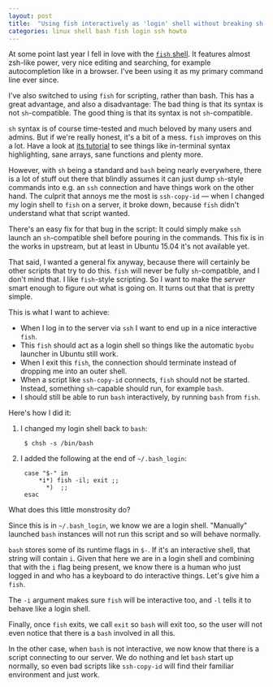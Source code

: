 ```yaml
---
layout: post
title:  "Using fish interactively as 'login' shell without breaking sh-assuming scripts"
categories: linux shell bash fish login ssh howto
---
```

At some point last year I fell in love with the [`fish` shell](http://fishshell.com/). It features almost zsh-like power, very nice editing and searching, for example autocompletion like in a browser. I've been using it as my primary command line ever since.

I've also switched to using `fish` for scripting, rather than bash. This has a great advantage, and also a disadvantage: The bad thing is that its syntax is not `sh`-compatible. The good thing is that its syntax is not `sh`-compatible.

`sh` syntax is of course time-tested and much beloved by many users and admins. But if we're really honest, it's a bit of a mess. `fish` improves on this a lot. Have a look at [its tutorial](http://fishshell.com/docs/current/tutorial.html) to see things like in-terminal syntax highlighting, sane arrays, sane functions and plenty more.

However, with `sh` being a standard and `bash` being nearly everywhere, there is a lot of stuff out there that blindly assumes it can just dump `sh`-style commands into e.g. an `ssh` connection and have things work on the other hand. The culprit that annoys me the most is `ssh-copy-id` &mdash; when I changed my login shell to `fish` on a server, it broke down, because `fish` didn't understand what that script wanted.

There's an easy fix for that bug in the script: It could simply make `ssh` launch an `sh`-compatible shell before pouring in the commands. This fix is in the works in upstream, but at least in Ubuntu 15.04 it's not available yet.

That said, I wanted a general fix anyway, because there will certainly be other scripts that try to do this. `fish` will never be fully `sh`-compatible, and I don't mind that. I like `fish`-style scripting. So I want to make the _server_ smart enough to figure out what is going on. It turns out that that is pretty simple.

This is what I want to achieve:

* When I log in to the server via `ssh` I want to end up in a nice interactive `fish`.
* This `fish` should act as a login shell so things like the automatic `byobu` launcher in Ubuntu still 
  work.
* When I exit this `fish`, the connection should terminate instead of dropping me into an outer shell.
* When a script like `ssh-copy-id` connects, `fish` should not be started. Instead, something `sh`-capable should run, for example `bash`.
* I should still be able to run `bash` interactively, by running `bash` from `fish`.

Here's how I did it:

1. I changed my login shell back to `bash`:

        $ chsh -s /bin/bash

2. I added the following at the end of `~/.bash_login`:
        
        case "$-" in
            *i*) fish -il; exit ;;
              *)  ;;
        esac
        
What does this little monstrosity do? 

Since this is in `~/.bash_login`, we know we are a login shell. "Manually" launched `bash` instances will not run this script and so will behave normally. 

`bash` stores some of its runtime flags in `$-`. If it's an interactive shell, that string will contain `i`. Given that here we are in a login shell and combining that with the `i` flag 
being present, we know there is a human who just logged in and who has a keyboard to do interactive
things. Let's give him a `fish`.

The `-i` argument makes sure `fish` will be interactive too, and `-l` tells it to behave like a
login shell.

Finally, once `fish` exits, we call `exit` so `bash` will exit too, so the user will not even 
notice that there is a `bash` involved in all this.

In the other case, when `bash` is not interactive, we now know that there is a script connecting to
our server. We do nothing and let `bash` start up normally, so even bad scripts like `ssh-copy-id`
will find their familiar environment and just work.